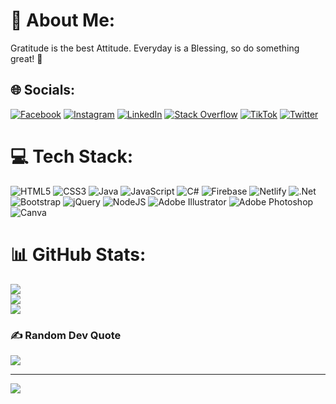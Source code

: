 # 💫 About Me:
Gratitude is the best Attitude. Everyday is a Blessing, so do something great! 🙏


## 🌐 Socials:
[![Facebook](https://img.shields.io/badge/Facebook-%231877F2.svg?logo=Facebook&logoColor=white)](https://facebook.com/jronrecio) [![Instagram](https://img.shields.io/badge/Instagram-%23E4405F.svg?logo=Instagram&logoColor=white)](https://instagram.com/jronrecio) [![LinkedIn](https://img.shields.io/badge/LinkedIn-%230077B5.svg?logo=linkedin&logoColor=white)]([www.linkedin.com/in/joronski](https://www.linkedin.com/in/joronski/)) [![Stack Overflow](https://img.shields.io/badge/-Stackoverflow-FE7A16?logo=stack-overflow&logoColor=white)](https://stackoverflow.com/users/19099206/joronski) [![TikTok](https://img.shields.io/badge/TikTok-%23000000.svg?logo=TikTok&logoColor=white)](https://tiktok.com/@jronrecio) [![Twitter](https://img.shields.io/badge/Twitter-%231DA1F2.svg?logo=Twitter&logoColor=white)](https://twitter.com/jronrecio) 

# 💻 Tech Stack:
![HTML5](https://img.shields.io/badge/html5-%23E34F26.svg?style=for-the-badge&logo=html5&logoColor=white) ![CSS3](https://img.shields.io/badge/css3-%231572B6.svg?style=for-the-badge&logo=css3&logoColor=white) ![Java](https://img.shields.io/badge/java-%23ED8B00.svg?style=for-the-badge&logo=java&logoColor=white) ![JavaScript](https://img.shields.io/badge/javascript-%23323330.svg?style=for-the-badge&logo=javascript&logoColor=%23F7DF1E) ![C#](https://img.shields.io/badge/c%23-%23239120.svg?style=for-the-badge&logo=c-sharp&logoColor=white) ![Firebase](https://img.shields.io/badge/firebase-%23039BE5.svg?style=for-the-badge&logo=firebase) ![Netlify](https://img.shields.io/badge/netlify-%23000000.svg?style=for-the-badge&logo=netlify&logoColor=#00C7B7) ![.Net](https://img.shields.io/badge/.NET-5C2D91?style=for-the-badge&logo=.net&logoColor=white) ![Bootstrap](https://img.shields.io/badge/bootstrap-%23563D7C.svg?style=for-the-badge&logo=bootstrap&logoColor=white) ![jQuery](https://img.shields.io/badge/jquery-%230769AD.svg?style=for-the-badge&logo=jquery&logoColor=white) ![NodeJS](https://img.shields.io/badge/node.js-6DA55F?style=for-the-badge&logo=node.js&logoColor=white) ![Adobe Illustrator](https://img.shields.io/badge/adobeillustrator-%23FF9A00.svg?style=for-the-badge&logo=adobeillustrator&logoColor=white) ![Adobe Photoshop](https://img.shields.io/badge/adobephotoshop-%2331A8FF.svg?style=for-the-badge&logo=adobephotoshop&logoColor=white) ![Canva](https://img.shields.io/badge/Canva-%2300C4CC.svg?style=for-the-badge&logo=Canva&logoColor=white)
# 📊 GitHub Stats:
![](https://github-readme-stats.vercel.app/api?username=Joronski&theme=dark&hide_border=false&include_all_commits=false&count_private=false)<br/>
![](https://github-readme-streak-stats.herokuapp.com/?user=Joronski&theme=dark&hide_border=false)<br/>
![](https://github-readme-stats.vercel.app/api/top-langs/?username=Joronski&theme=dark&hide_border=false&include_all_commits=false&count_private=false&layout=compact)

### ✍️ Random Dev Quote
![](https://quotes-github-readme.vercel.app/api?type=horizontal&theme=radical)

---
[![](https://visitcount.itsvg.in/api?id=Joronski&icon=2&color=1)](https://visitcount.itsvg.in)

<!-- Proudly created with GPRM ( https://gprm.itsvg.in ) -->
